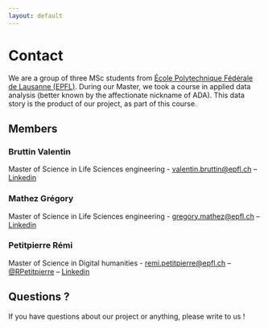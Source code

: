 ```yaml
---
layout: default
---
```

# Contact

We are a group of three MSc students from <a href="https://epfl.ch/">École Polytechnique Fédérale de Lausanne (EPFL)</a>. During our Master, we took a course in applied data analysis (better known by the affectionate nickname of ADA). This data story is the product of our project, as part of this course.

## Members

### Bruttin Valentin
Master of Science in Life Sciences engineering - <a href="mailto:valentin.bruttin@epfl.ch">valentin.bruttin@epfl.ch</a> – <a href="https://www.linkedin.com/in/valentin-bruttin/" target= "blanck_">Linkedin</a>

### Mathez Grégory
Master of Science in Life Sciences engineering - <a href="mailto:gregory.mathez@epfl.ch">gregory.mathez@epfl.ch</a> – <a href="https://www.linkedin.com/in/grégory-mathez-3096a09a/" target= "blanck_">Linkedin</a><br>

### Petitpierre Rémi
Master of Science in Digital humanities - <a href="mailto:remi.petitpierre@epfl.ch">remi.petitpierre@epfl.ch</a> – <a href="https://twitter.com/RPetitpierre" target= "blanck_">@RPetitpierre</a> – <a href="https://www.linkedin.com/in/rpetitpierre/" target= "blanck_">Linkedin</a>

## Questions ?
If you have questions about our project or anything, please write to us ! 
